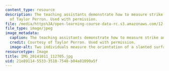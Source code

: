 ```yaml
---
content_type: resource
description: The teaching assistants demonstrate how to measure strike and dip. Courtesy
  of Taylor Perron. Used with permission.
file: /media/https%3A/open-learning-course-data-rc.s3.amazonaws.com/12-001-introduction-to-geology-fall-2013/21e89114553335187548b04a81090a5f_IMG_20141011_112705.jpg
file_type: image/jpeg
image_metadata:
  caption: The teaching assistants demonstrate how to measure strike and dip.
  credit: Courtesy of Taylor Perron. Used with permission.
  image-alt: Two individuals measure the orientation of a slanted surface with a compass.
resourcetype: Image
title: IMG_20141011_112705.jpg
uid: 21e89114-5533-3518-7548-b04a81090a5f
---
```

